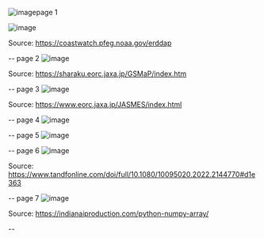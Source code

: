 ![image](https://github.com/user-attachments/assets/7653e983-833b-462d-a856-3cfbd5e657e4)page 1

![image](https://github.com/user-attachments/assets/443d1966-5ad3-433e-a8cf-66546b5b9f27)

Source: https://coastwatch.pfeg.noaa.gov/erddap

--
page 2
![image](https://github.com/user-attachments/assets/c99e6328-590c-43bd-829a-d868230f57f7)

Source: https://sharaku.eorc.jaxa.jp/GSMaP/index.htm

--
page 3
![image](https://github.com/user-attachments/assets/a97c0578-19ff-4b1f-8ad8-5016f0a5259b)

Source: https://www.eorc.jaxa.jp/JASMES/index.html

--
page 4
![image](https://github.com/user-attachments/assets/f445ab7f-4adc-4ea8-8a80-8b804a7fec9f)

--
page 5
![image](https://github.com/user-attachments/assets/d98a51a8-3a7c-4998-8b10-e8e4d04f9eb3)

--
page 6
![image](https://github.com/user-attachments/assets/d9fbf220-8de8-4ae2-b15d-ec627e6eb377)

Source: https://www.tandfonline.com/doi/full/10.1080/10095020.2022.2144770#d1e363

--
page 7
![image](https://github.com/user-attachments/assets/0804f9f2-97f3-4a73-819c-6a63ec1a698b)

Source: https://indianaiproduction.com/python-numpy-array/

--
